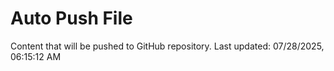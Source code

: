 # Auto Push File

Content that will be pushed to GitHub repository.
Last updated: 07/28/2025, 06:15:12 AM
